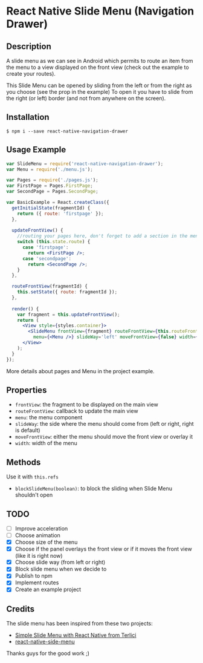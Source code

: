 # React Native Slide Menu (Navigation Drawer)
## Description 
A slide menu as we can see in Android which permits to route an item from the menu to a view displayed on the front view (check out the example to create your routes). 

This Slide Menu can be opened by sliding from the left or from the right as you choose (see the prop in the example)
To open it you have to slide from the right (or left) border (and not from anywhere on the screen).

## Installation
    $ npm i --save react-native-navigation-drawer

## Usage Example
```jsx
var SlideMenu = require('react-native-navigation-drawer');
var Menu = require('./menu.js');

var Pages = require('./pages.js');
var FirstPage = Pages.FirstPage;
var SecondPage = Pages.SecondPage;

var BasicExample = React.createClass({
  getInitialState(fragmentId) {
    return ({ route: 'firstpage' });
  },
    
  updateFrontView() {
    //routing your pages here, don't forget to add a section in the menu ;)
    switch (this.state.route) {
      case 'firstpage':
        return <FirstPage />;
      case 'secondpage':
        return <SecondPage />;
    }
  },

  routeFrontView(fragmentId) {
    this.setState({ route: fragmentId });
  },
    
  render() {
    var fragment = this.updateFrontView();
    return (
      <View style={styles.container}>
        <SlideMenu frontView={fragment} routeFrontView={this.routeFrontView}
          menu={<Menu />} slideWay='left' moveFrontView={false} width={200}/>
      </View>
    );
  }
});
```    
More details about pages and Menu in the project example.

## Properties
- `frontView`: the fragment to be displayed on the main view
- `routeFrontView`: callback to update the main view
- `menu`: the menu component
- `slideWay`: the side where the menu should come from (left or right, right is default)
- `moveFrontView`: either the menu should move the front view or overlay it
- `width`: width of the menu

## Methods
Use it with `this.refs` 
- `blockSlideMenu(boolean)`: to block the sliding when Slide Menu shouldn't open

## TODO
- [ ] Improve acceleration
- [ ] Choose animation
- [x] Choose size of the menu
- [x] Choose if the panel overlays the front view or if it moves the front view (like it is right now)
- [x] Choose slide way (from left or right)
- [x] Block slide menu when we decide to
- [x] Publish to npm
- [x] Implement routes
- [x] Create an example project

## Credits
The slide menu has been inspired from these two projects:
- [Simple Slide Menu with React Native from Terlici](http://www.terlici.com/2015/04/06/simle-slide-menu-react-native.html)
- [react-native-side-menu](https://github.com/Kureev/react-native-side-menu)

Thanks guys for the good work ;)
